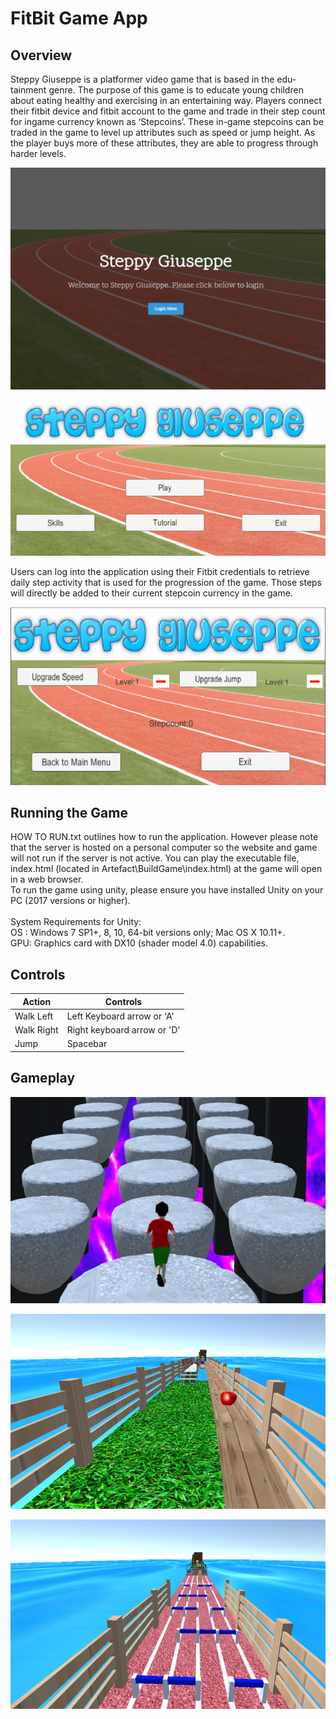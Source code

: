 # FitBit Game App #

## Overview ##
Steppy Giuseppe is a platformer video game that is based in the edu-tainment genre.
The purpose of this game is to educate young children about eating healthy and exercising in an
entertaining way. Players connect their fitbit device and fitbit account to the game and trade in their step count for ingame currency
known as ‘Stepcoins’. These in-game stepcoins can be traded in the game to level up attributes such as 
speed or jump height. As the player buys more of these attributes, they are able to progress
through harder levels.

![Alt text](Images/Cap1.PNG?raw=true "Gameplay")

![Alt text](Images/Cap2.PNG?raw=true "Gameplay")

Users can log into the application using their Fitbit credentials to retrieve daily step activity that
is used for the progression of the game. Those steps will directly be added to their current stepcoin currency in the game.

![Alt text](Images/Cap3.PNG?raw=true "Gameplay")

## Running the Game ##
HOW TO RUN.txt outlines how to run the application. However please note that the server is hosted
on a personal computer so the website and game will not run if the server is not active.
You can play the executable file, index.html (located in Artefact\BuildGame\index.html) at the game will open in a web browser.\
To run the game using unity, please ensure you have installed Unity on your PC (2017
versions or higher).\
\
System Requirements for Unity:\
OS : Windows 7 SP1+, 8, 10, 64-bit versions only; Mac OS X 10.11+.\
GPU: Graphics card with DX10 (shader model 4.0) capabilities.

## Controls ##

Action  	  	| Controls
--------------- | -------------
Walk Left 	  	| Left Keyboard arrow or 'A'
Walk Right	  	| Right keyboard arrow or 'D'
Jump		  	| Spacebar

## Gameplay ##

![Alt text](Images/Cap4.PNG?raw=true "Gameplay")

![Alt text](Images/Cap5.PNG?raw=true "Gameplay")

![Alt text](Images/Cap6.PNG?raw=true "Gameplay")



